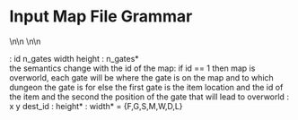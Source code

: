 Input Map File Grammar
======================

<info> \n\n <gates> \n\n <map>

<info>: id n_gates width height 
<gates>: n_gates*<gate>  
  the <gates> semantics change with the id of the map:
  if id == 1 then
    map is overworld, 
    each gate will be where the gate is on the map and to which dungeon the gate is for
  else
    the first gate is the item location and the id of the item
    and the second the position of the gate that will lead to overworld 
<gate>: x y dest_id
<map>: height*<line>
<line>: width*<char>
<char> = {F,G,S,M,W,D,L}

